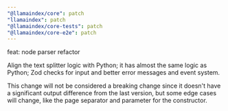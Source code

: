 ```yaml
---
"@llamaindex/core": patch
"llamaindex": patch
"@llamaindex/core-tests": patch
"@llamaindex/core-e2e": patch
---
```


feat: node parser refactor

Align the text splitter logic with Python; it has almost the same logic as Python; Zod checks for input and better error messages and event system.

This change will not be considered a breaking change since it doesn't have a significant output difference from the last version,
but some edge cases will change, like the page separator and parameter for the constructor.
